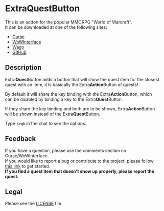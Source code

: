 # ExtraQuestButton

This is an addon for the popular MMORPG "World of Warcraft".  
It can be downloaded at one of the following sites:

- [Curse](https://www.curseforge.com/wow/addons/extraquestbutton)
- [WoWInterface](https://wowinterface.com/downloads/info23464)
- [Wago](https://addons.wago.io/addons/extraquestbutton)
- [GitHub](https://github.com/p3lim-wow/ExtraQuestButton/releases)

## Description

Extra**Quest**Button adds a button that will show the quest item for the closest quest with an item, it is basically the Extra**Action**Button of quests!

By default it will share the key binding with the Extra**Action**Button, which can be disabled by binding a key to the Extra**Quest**Button.

If they share the key binding and both are to be shown, Extra**Action**Button will be shown instead of the Extra**Quest**Button.

Type `/eqb` in the chat to see the options.

## Feedback

If you have a question, please use the comments section on Curse/WoWInterface.  
If you would like to report a bug or contribute to the project, please follow [this link](//github.com/p3lim-wow/ExtraQuestButton/issues?q=) to get started.  
**If you find a quest item that doesn't show up properly, please report the quest.**

## Legal

Please see the [LICENSE](//github.com/p3lim-wow/ExtraQuestButton/blob/master/LICENSE.txt) file.
